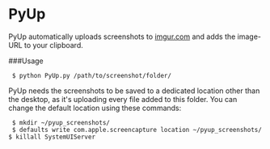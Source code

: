 PyUp
=====

PyUp automatically uploads screenshots to [imgur.com](http://imgur.com/) and adds the image-URL to your clipboard.

###Usage

``` $ python PyUp.py /path/to/screenshot/folder/```

PyUp needs the screenshots to be saved to a dedicated location other than the desktop, as it's uploading every file added to this folder. 
You can change the default location using these commands:


``` $ mkdir ~/pyup_screenshots/```<br>
``` $ defaults write com.apple.screencapture location ~/pyup_screenshots/```<br>
``` $ killall SystemUIServer ```
